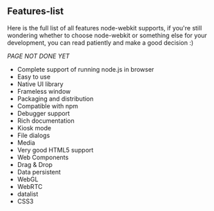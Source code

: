 ## Features-list

Here is the full list of all features node-webkit supports, if you're still wondering whether to choose node-webkit or something else for your development, you can read patiently and make a good decision :)

_PAGE NOT DONE YET_

* Complete support of running node.js in browser
* Easy to use
* Native UI library
* Frameless window
* Packaging and distribution
* Compatible with npm
* Debugger support
* Rich documentation
* Kiosk mode
* File dialogs
* Media
* Very good HTML5 support
 * Web Components
 * Drag & Drop
 * Data persistent
 * WebGL
 * WebRTC
 * datalist
 * CSS3
